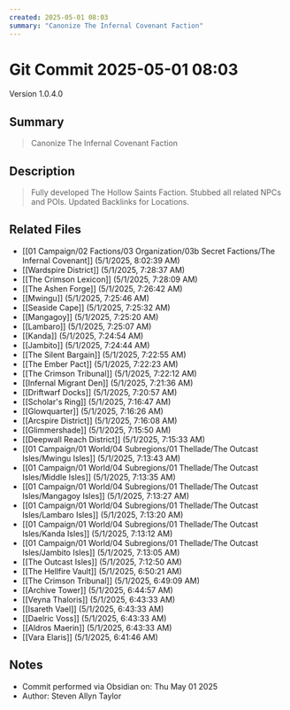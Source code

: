 ```yaml
---
created: 2025-05-01 08:03
summary: "Canonize The Infernal Covenant Faction"
---
```


# Git Commit 2025-05-01 08:03

Version 1.0.4.0

## Summary
> Canonize The Infernal Covenant Faction

## Description
> Fully developed The Hollow Saints Faction. Stubbed all related NPCs and POIs. Updated Backlinks for Locations.

## Related Files
- [[01 Campaign/02 Factions/03 Organization/03b Secret Factions/The Infernal Covenant]] (5/1/2025, 8:02:39 AM)
- [[Wardspire District]] (5/1/2025, 7:28:37 AM)
- [[The Crimson Lexicon]] (5/1/2025, 7:28:09 AM)
- [[The Ashen Forge]] (5/1/2025, 7:26:42 AM)
- [[Mwingu]] (5/1/2025, 7:25:46 AM)
- [[Seaside Cape]] (5/1/2025, 7:25:32 AM)
- [[Mangagoy]] (5/1/2025, 7:25:20 AM)
- [[Lambaro]] (5/1/2025, 7:25:07 AM)
- [[Kanda]] (5/1/2025, 7:24:54 AM)
- [[Jambito]] (5/1/2025, 7:24:44 AM)
- [[The Silent Bargain]] (5/1/2025, 7:22:55 AM)
- [[The Ember Pact]] (5/1/2025, 7:22:23 AM)
- [[The Crimson Tribunal]] (5/1/2025, 7:22:12 AM)
- [[Infernal Migrant Den]] (5/1/2025, 7:21:36 AM)
- [[Driftwarf Docks]] (5/1/2025, 7:20:57 AM)
- [[Scholar's Ring]] (5/1/2025, 7:16:47 AM)
- [[Glowquarter]] (5/1/2025, 7:16:26 AM)
- [[Arcspire District]] (5/1/2025, 7:16:08 AM)
- [[Glimmershade]] (5/1/2025, 7:15:50 AM)
- [[Deepwall Reach District]] (5/1/2025, 7:15:33 AM)
- [[01 Campaign/01 World/04 Subregions/01 Thellade/The Outcast Isles/Mwingu Isles]] (5/1/2025, 7:13:43 AM)
- [[01 Campaign/01 World/04 Subregions/01 Thellade/The Outcast Isles/Middle Isles]] (5/1/2025, 7:13:35 AM)
- [[01 Campaign/01 World/04 Subregions/01 Thellade/The Outcast Isles/Mangagoy Isles]] (5/1/2025, 7:13:27 AM)
- [[01 Campaign/01 World/04 Subregions/01 Thellade/The Outcast Isles/Lambaro Isles]] (5/1/2025, 7:13:20 AM)
- [[01 Campaign/01 World/04 Subregions/01 Thellade/The Outcast Isles/Kanda Isles]] (5/1/2025, 7:13:12 AM)
- [[01 Campaign/01 World/04 Subregions/01 Thellade/The Outcast Isles/Jambito Isles]] (5/1/2025, 7:13:05 AM)
- [[The Outcast Isles]] (5/1/2025, 7:12:50 AM)
- [[The Hellfire Vault]] (5/1/2025, 6:50:21 AM)
- [[The Crimson Tribunal]] (5/1/2025, 6:49:09 AM)
- [[Archive Tower]] (5/1/2025, 6:44:57 AM)
- [[Veyna Thaloris]] (5/1/2025, 6:43:33 AM)
- [[Isareth Vael]] (5/1/2025, 6:43:33 AM)
- [[Daelric Voss]] (5/1/2025, 6:43:33 AM)
- [[Aldros Maerin]] (5/1/2025, 6:43:33 AM)
- [[Vara Elaris]] (5/1/2025, 6:41:46 AM)

## Notes
- Commit performed via Obsidian on: Thu May 01 2025
- Author: Steven Allyn Taylor


